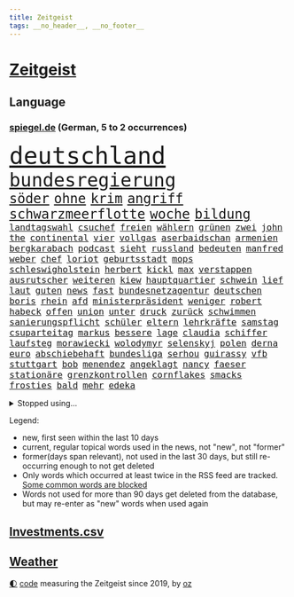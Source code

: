 ```yaml
---
title: Zeitgeist
tags: __no_header__, __no_footer__
---
```


# [Zeitgeist](https://oliz.io/zeitgeist/)

## Language

<h3><a href="https://www.spiegel.de" target="_blank">spiegel.de</a> (German, 5 to 2 occurrences)</h3>
<p style="font-family:monospace">
<span style="font-size:32pt"><a href="news_links.html#deutschland" class="current">deutschland</a></span>
<br>
<span style="font-size:25pt"><a href="news_links.html#bundesregierung" class="current">bundesregierung</a></span>
<br>
<span style="font-size:18pt"><a href="news_links.html#söder" class="current">söder</a></span>
<span style="font-size:18pt"><a href="news_links.html#ohne" class="current">ohne</a></span>
<span style="font-size:18pt"><a href="news_links.html#krim" class="current">krim</a></span>
<span style="font-size:18pt"><a href="news_links.html#angriff" class="current">angriff</a></span>
<span style="font-size:18pt"><a href="news_links.html#schwarzmeerflotte" class="current">schwarzmeerflotte</a></span>
<span style="font-size:18pt"><a href="news_links.html#woche" class="current">woche</a></span>
<span style="font-size:18pt"><a href="news_links.html#bildung" class="current">bildung</a></span>
<br>
<span style="font-size:12pt"><a href="news_links.html#landtagswahl" class="current">landtagswahl</a></span>
<span style="font-size:12pt"><a href="news_links.html#csuchef" class="current">csuchef</a></span>
<span style="font-size:12pt"><a href="news_links.html#freien" class="current">freien</a></span>
<span style="font-size:12pt"><a href="news_links.html#wählern" class="current">wählern</a></span>
<span style="font-size:12pt"><a href="news_links.html#grünen" class="current">grünen</a></span>
<span style="font-size:12pt"><a href="news_links.html#zwei" class="current">zwei</a></span>
<span style="font-size:12pt"><a href="news_links.html#john" class="current">john</a></span>
<span style="font-size:12pt"><a href="news_links.html#the" class="current">the</a></span>
<span style="font-size:12pt"><a href="news_links.html#continental" class="new">continental</a></span>
<span style="font-size:12pt"><a href="news_links.html#vier" class="current">vier</a></span>
<span style="font-size:12pt"><a href="news_links.html#vollgas" class="new">vollgas</a></span>
<span style="font-size:12pt"><a href="news_links.html#aserbaidschan" class="current">aserbaidschan</a></span>
<span style="font-size:12pt"><a href="news_links.html#armenien" class="current">armenien</a></span>
<span style="font-size:12pt"><a href="news_links.html#bergkarabach" class="current">bergkarabach</a></span>
<span style="font-size:12pt"><a href="news_links.html#podcast" class="current">podcast</a></span>
<span style="font-size:12pt"><a href="news_links.html#sieht" class="current">sieht</a></span>
<span style="font-size:12pt"><a href="news_links.html#russland" class="current">russland</a></span>
<span style="font-size:12pt"><a href="news_links.html#bedeuten" class="current">bedeuten</a></span>
<span style="font-size:12pt"><a href="news_links.html#manfred" class="current">manfred</a></span>
<span style="font-size:12pt"><a href="news_links.html#weber" class="current">weber</a></span>
<span style="font-size:12pt"><a href="news_links.html#chef" class="current">chef</a></span>
<span style="font-size:12pt"><a href="news_links.html#loriot" class="new">loriot</a></span>
<span style="font-size:12pt"><a href="news_links.html#geburtsstadt" class="new">geburtsstadt</a></span>
<span style="font-size:12pt"><a href="news_links.html#mops" class="new">mops</a></span>
<span style="font-size:12pt"><a href="news_links.html#schleswigholstein" class="current">schleswigholstein</a></span>
<span style="font-size:12pt"><a href="news_links.html#herbert" class="current">herbert</a></span>
<span style="font-size:12pt"><a href="news_links.html#kickl" class="current">kickl</a></span>
<span style="font-size:12pt"><a href="news_links.html#max" class="current">max</a></span>
<span style="font-size:12pt"><a href="news_links.html#verstappen" class="current">verstappen</a></span>
<span style="font-size:12pt"><a href="news_links.html#ausrutscher" class="new">ausrutscher</a></span>
<span style="font-size:12pt"><a href="news_links.html#weiteren" class="current">weiteren</a></span>
<span style="font-size:12pt"><a href="news_links.html#kiew" class="current">kiew</a></span>
<span style="font-size:12pt"><a href="news_links.html#hauptquartier" class="new">hauptquartier</a></span>
<span style="font-size:12pt"><a href="news_links.html#schwein" class="new">schwein</a></span>
<span style="font-size:12pt"><a href="news_links.html#lief" class="current">lief</a></span>
<span style="font-size:12pt"><a href="news_links.html#laut" class="current">laut</a></span>
<span style="font-size:12pt"><a href="news_links.html#guten" class="current">guten</a></span>
<span style="font-size:12pt"><a href="news_links.html#news" class="current">news</a></span>
<span style="font-size:12pt"><a href="news_links.html#fast" class="current">fast</a></span>
<span style="font-size:12pt"><a href="news_links.html#bundesnetzagentur" class="current">bundesnetzagentur</a></span>
<span style="font-size:12pt"><a href="news_links.html#deutschen" class="current">deutschen</a></span>
<span style="font-size:12pt"><a href="news_links.html#boris" class="current">boris</a></span>
<span style="font-size:12pt"><a href="news_links.html#rhein" class="current">rhein</a></span>
<span style="font-size:12pt"><a href="news_links.html#afd" class="current">afd</a></span>
<span style="font-size:12pt"><a href="news_links.html#ministerpräsident" class="current">ministerpräsident</a></span>
<span style="font-size:12pt"><a href="news_links.html#weniger" class="current">weniger</a></span>
<span style="font-size:12pt"><a href="news_links.html#robert" class="current">robert</a></span>
<span style="font-size:12pt"><a href="news_links.html#habeck" class="current">habeck</a></span>
<span style="font-size:12pt"><a href="news_links.html#offen" class="current">offen</a></span>
<span style="font-size:12pt"><a href="news_links.html#union" class="current">union</a></span>
<span style="font-size:12pt"><a href="news_links.html#unter" class="current">unter</a></span>
<span style="font-size:12pt"><a href="news_links.html#druck" class="current">druck</a></span>
<span style="font-size:12pt"><a href="news_links.html#zurück" class="current">zurück</a></span>
<span style="font-size:12pt"><a href="news_links.html#schwimmen" class="current">schwimmen</a></span>
<span style="font-size:12pt"><a href="news_links.html#sanierungspflicht" class="new">sanierungspflicht</a></span>
<span style="font-size:12pt"><a href="news_links.html#schüler" class="current">schüler</a></span>
<span style="font-size:12pt"><a href="news_links.html#eltern" class="current">eltern</a></span>
<span style="font-size:12pt"><a href="news_links.html#lehrkräfte" class="current">lehrkräfte</a></span>
<span style="font-size:12pt"><a href="news_links.html#samstag" class="current">samstag</a></span>
<span style="font-size:12pt"><a href="news_links.html#csuparteitag" class="new">csuparteitag</a></span>
<span style="font-size:12pt"><a href="news_links.html#markus" class="current">markus</a></span>
<span style="font-size:12pt"><a href="news_links.html#bessere" class="current">bessere</a></span>
<span style="font-size:12pt"><a href="news_links.html#lage" class="current">lage</a></span>
<span style="font-size:12pt"><a href="news_links.html#claudia" class="current">claudia</a></span>
<span style="font-size:12pt"><a href="news_links.html#schiffer" class="new">schiffer</a></span>
<span style="font-size:12pt"><a href="news_links.html#laufsteg" class="new">laufsteg</a></span>
<span style="font-size:12pt"><a href="news_links.html#morawiecki" class="current">morawiecki</a></span>
<span style="font-size:12pt"><a href="news_links.html#wolodymyr" class="current">wolodymyr</a></span>
<span style="font-size:12pt"><a href="news_links.html#selenskyj" class="current">selenskyj</a></span>
<span style="font-size:12pt"><a href="news_links.html#polen" class="current">polen</a></span>
<span style="font-size:12pt"><a href="news_links.html#derna" class="new">derna</a></span>
<span style="font-size:12pt"><a href="news_links.html#euro" class="current">euro</a></span>
<span style="font-size:12pt"><a href="news_links.html#abschiebehaft" class="new">abschiebehaft</a></span>
<span style="font-size:12pt"><a href="news_links.html#bundesliga" class="current">bundesliga</a></span>
<span style="font-size:12pt"><a href="news_links.html#serhou" class="new">serhou</a></span>
<span style="font-size:12pt"><a href="news_links.html#guirassy" class="new">guirassy</a></span>
<span style="font-size:12pt"><a href="news_links.html#vfb" class="current">vfb</a></span>
<span style="font-size:12pt"><a href="news_links.html#stuttgart" class="current">stuttgart</a></span>
<span style="font-size:12pt"><a href="news_links.html#bob" class="current">bob</a></span>
<span style="font-size:12pt"><a href="news_links.html#menendez" class="new">menendez</a></span>
<span style="font-size:12pt"><a href="news_links.html#angeklagt" class="current">angeklagt</a></span>
<span style="font-size:12pt"><a href="news_links.html#nancy" class="current">nancy</a></span>
<span style="font-size:12pt"><a href="news_links.html#faeser" class="current">faeser</a></span>
<span style="font-size:12pt"><a href="news_links.html#stationäre" class="new">stationäre</a></span>
<span style="font-size:12pt"><a href="news_links.html#grenzkontrollen" class="current">grenzkontrollen</a></span>
<span style="font-size:12pt"><a href="news_links.html#cornflakes" class="new">cornflakes</a></span>
<span style="font-size:12pt"><a href="news_links.html#smacks" class="new">smacks</a></span>
<span style="font-size:12pt"><a href="news_links.html#frosties" class="new">frosties</a></span>
<span style="font-size:12pt"><a href="news_links.html#bald" class="current">bald</a></span>
<span style="font-size:12pt"><a href="news_links.html#mehr" class="current">mehr</a></span>
<span style="font-size:12pt"><a href="news_links.html#edeka" class="current">edeka</a></span>
</p>
<details>
<summary>Stopped using...</summary>
<p class="former" style="font-size:12pt">
persönliche(1066) angebot(1065) asche(1065) ausgebrochen(1065) elfmeter(1065) hielt(1065) widerspricht(1065) cdupolitiker(1064) fdpchef(1064) geboren(1064) manager(1064) alexej(1063) bisherige(1063) bitte(1063) mario(1063) nawalny(1063) normal(1063) toni(1063) verteilt(1063) also(1062) dokumente(1062) israelische(1062) liverpool(1062) tests(1062) you(1062) 75(1061) falls(1061) leute(1061) schoss(1061) stattfinden(1061) stimme(1061) thailand(1061) vergeblich(1061) märchen(1060) obama(1060) verpassen(1060) vorsitzenden(1060) wirkte(1060) entwarnung(1059) geschichten(1059) infektion(1059) paare(1059) reichte(1059) schlimmsten(1059) schwedische(1059) berichterstattung(1058) chelsea(1058) großteil(1058) priester(1058) privaten(1058) san(1058) usamerikaner(1058) zuerst(1058) becker(1057) beklagen(1057) bernd(1057) beteiligten(1057) bewegung(1057) david(1057) nürnberg(1057) rapper(1057) rest(1057) terroristen(1057) bilden(1056) explosion(1056) material(1056) remis(1056) tieren(1056) verlierer(1056) erbe(1055) gespräche(1055) medikamente(1055) wiederholt(1055) gastgeber(1054) kontrolliert(1054) wochenlang(1054) meinem(1053) regt(1053) sinn(1053) streng(1053) vorsprung(1053) wies(1053) wirken(1053) form(1052) verena(1052) endspiel(1051) frachter(1051) nahen(1051) simon(1051) anschläge(1050) olympische(1050) rassistischen(1050) schwanger(1050) starker(1050) wirtschaftsministerium(1050) schülerinnen(1049) einsetzen(1048) leitet(1048) lernt(1048) rollen(1048) schlimmste(1047) verbrechen(1047) voraussetzungen(1047) ausgeliefert(1045) entwickeln(1045) schnitt(1044) distanz(1043) führenden(1043) weckt(1043) gesetze(1042) trug(1042) gesamten(1041) konkrete(1041) schrecken(1041) vorgelegt(1041) amerikas(1040) analysiert(1040) außerhalb(1039) empfängt(1039) ministerium(1039) reduzieren(1038) fußballwm(1037) erinnerung(1034) gouverneur(1034) fortsetzung(1033) spitzenreiter(1033) ämter(1032) istanbul(1031) antrag(1029) ausgetragen(1008) langem(997) rache(997) billiger(995) einfache(994) woelki(981) sachen(977) berichtete(971) lieferketten(966) gewinne(961) währung(957) konservative(902) happy(900) politikern(898) verlag(873) militärische(854) jahresende(815) wenigsten(809) grundsätzlich(791) zugestimmt(781) insbesondere(776) präsentierte(774) verstorben(770) weibliche(759) parlaments(752) exil(751) 400000(744) sechste(743) übertragen(740) world(730) investiert(729) entstanden(715) bedrängnis(704) kunstwerke(702) kursieren(700) energiekosten(698) australiens(696) fdppolitiker(696) lieferungen(674) bekannteste(664) methode(664) nutzung(663) summen(655) gewaltsamen(652) meta(651) wahr(650) otto(646) seltene(646) verabschieden(628) ruhrgebiet(623) fördern(617) weltbekannt(617) systematisch(611) zusammenhalt(601) geschenk(589) entführung(588) einheit(581) gastbeitrag(578) überzeugung(578) dortmunder(575) rené(565) air(559) barack(556) gestärkt(555) schildern(552) vermieter(552) vorab(550) odessa(549) erneuerbare(547) messerangriff(540) baustelle(539) riskant(537) herzen(534) gefangenschaft(532) dilemma(527) lindners(527) niedersächsischen(524) braunschweig(521) crew(513) öpnv(501) guardiola(498) pep(498) ufer(495) psychiatrie(488) verspätung(486) exregierungschef(481) gepäck(481) würdigt(480) mordfall(478) exuspräsident(468) verzweiflung(468) 79(466) tiefer(464) cannabis(462) hadert(458) 21jähriger(457) anhaltende(457) verhaftung(454) identifizieren(453) attestiert(449) misshandelt(447) einsätze(446) olympischen(446) verunglückten(445) alzheimer(443) angehörigen(443) fehlstart(443) ukrainerusslandkrieg(443) wozu(440) olympiasiegerin(437) finanzen(435) erobern(433) entfernen(427) kämpferisch(422) starkwatzinger(419) verbrauch(419) zuhause(419) freigabe(407) effekt(404) offenlegen(404) ron(395) nation(394) beleidigungen(393) erhielten(390) bach(388) desantis(388) professor(388) wütet(388) raten(387) wünsche(387) schreitet(386) sperren(385) verschärfung(383) atomkraftwerk(382) flüssen(382) aufgewachsen(380) angezeigt(379) 19jähriger(377) verurteilter(375) richtete(374) vizepräsident(370) boni(365) schmuck(364) kommunikation(362) auseinander(358) ausgestattet(356) praktisch(356) vaters(352) emissionen(349) francisco(348) eingriff(346) zusage(346) bulgarien(344) hauptdarstellerin(343) zimmer(343) erleichtern(341) pentagon(336) staatsmedien(336) morgan(334) aktivist(333) verzeichnen(333) eineinhalb(332) bnd(328) meldungen(324) schauplatz(323) gefangenen(322) karriereberaterin(322) besitz(320) rückstand(320) schwarzer(320) desinformation(317) epidemie(317) geplantes(316) manipuliert(316) abbruch(315) rust(315) lateinamerika(314) außenpolitik(313) trümmern(313) passagieren(312) sam(312) minsk(309) billigt(308) mine(304) widmen(303) human(302) amerikanerin(301) umso(298) ausgemacht(297) doping(297) reißen(293) überfahrt(293) journalistenverband(292) pistole(291) 21jährige(290) häufigsten(290) sydney(290) weltcup(290) liberale(289) häufen(285) infantino(285) bundesjustizminister(283) gast(282) gipfeltreffen(281) tomaten(281) saarlouis(279) wiederholen(279) machtkampf(277) siemens(277) vermeldet(277) text(276) fotograf(275) gianni(275) streben(275) angriffs(273) auflaufen(273) bischöfe(273) unfalls(273) forderten(270) segeln(270) unterzogen(269) 2009(267) labor(265) traut(265) wahren(264) wuppertal(264) beheben(263) emails(263) überlassen(263) zunehmende(261) erheblichen(260) fachkräften(259) sprint(259) vulkan(259) einwanderer(258) genügend(256) spiegelredakteur(256) umstrittenes(256) praxis(255) verbündete(254) grand(253) überschritten(253) traditionellen(252) pedro(251) transparent(250) feldern(248) 28jähriger(247) mail(245) nachgegeben(244) nhl(244) tanzt(244) fassen(243) symptome(243) telefonat(243) jung(242) lebensgefahr(242) käse(241) ladung(240) revision(240) sachsens(239) lebenslauf(237) prozesse(237) wohlstand(237) lüdenscheid(235) 31jährige(234) geschäften(234) zeitplan(234) djirsarai(233) fdpgeneralsekretär(233) ricarda(233) bildungsministerium(229) dauer(229) gaza(228) parteifreund(228) meistern(227) sprüche(227) repariert(226) übungen(226) erbost(225) sektor(224) begeistern(223) intel(223) entwickler(221) nicolas(219) biene(217) chatbot(217) günstigen(217) nudeln(217) weimar(216) begleiter(215) finnlands(215) späten(215) heran(213) auszeichnungen(212) genre(212) stoffe(211) 22jährigen(210) rekordmeister(210) süchtig(210) umweltbundesamt(208) angemeldet(207) highlight(207) stürmte(207) angemessen(204) 140(203) bär(203) parteispitze(203) wunden(203) vergiftet(201) zaun(201) verzögerung(200) berlinkreuzberg(198) fernhalten(198) nordirland(198) förderprogramm(196) 35jährige(195) stil(193) verbreitete(193) potenzial(192) regulieren(192) rivalen(191) gladbach(190) uhren(190) entschlossen(189) historisch(189) marina(189) radfahrer(189) spitzenkandidat(189) gedanken(188) kaiser(187) sanfter(187) ukrainischem(185) 30000(183) ausweitung(183) can(183) hamilton(183) landtagsabgeordneter(183) lewis(183) staatssekretär(180) bildungsministerin(179) zweieinhalb(179) jonathan(178) manhattan(178) kämpften(177) legalisierung(177) begünstigt(175) einkaufen(175) elfjährige(175) transformation(175) unbedenklich(175) linkenpolitikerin(174) räuber(174) trinkwasser(174) akkus(173) gejagt(173) wackelt(173) brennen(172) dicaprio(172) mutterkonzern(172) reparieren(172) georgischen(170) grafikanalyse(170) jakarta(170) gen(169) kiffen(169) losgehen(169) minen(169) mittagessen(169) regulierung(169) aktienkurs(168) jordan(167) kümmert(167) stürmt(167) aggressor(166) mitgründer(166) schwedischen(166) vergiftung(166) breiter(165) sommerspielen(165) erkrankungen(164) kostenlosen(164) baugenehmigungen(161) pompeji(161) wiederum(161) wirksam(161) kollabiert(159) linksextremen(159) bauindustrie(158) schließung(157) veto(157) unterschiede(156) ac(155) gründung(155) leck(155) ergibt(154) existenz(154) großmanöver(154) angeschossen(153) prinzip(153) breites(152) defekt(152) taiwans(152) eintreffen(151) mondmission(151) verwaltungsgericht(151) wirtschaftswachstum(151) behaupten(150) regierungssprecher(150) technischer(150) western(150) ecuador(149) fluggesellschaften(149) kishida(149) sofortiger(149) weltbevölkerung(149) zentrales(149) belarussen(148) drama(148) drohte(148) gewusst(148) riexinger(148) bijan(147) sonntagabend(147) durchsuchten(146) indopazifik(146) set(146) unseres(146) milliardengeschäft(145) oberbayern(145) referendum(145) zeuge(144) aufschwung(143) elfjähriger(143) verstößt(143) bekämpfung(142) dreh(142) ingenieure(142) maxim(142) verlobt(142) durchgesetzt(141) gesundheitlichen(140) lehmann(139) samuel(139) flecken(138) konkret(138) belegschaft(137) fifapräsident(137) legalisieren(137) prangerte(137) reichtum(137) klares(136) depp(135) heizungswende(135) inter(135) lebenszeichen(135) normalen(135) sea(135) usamerikanische(135) flüssigkeit(134) gebilligt(134) massenhaft(134) bundesstaates(133) kinderarmut(133) renommierter(133) bedeutender(132) existiert(132) genutzte(132) maus(132) präsent(131) rights(131) tennisspielerin(131) christen(130) edelmetall(130) kampfflugzeugen(130) nationalkonservative(130) arbeiter(129) breit(129) gegenmaßnahmen(129) unterschiedlichen(129) getrieben(128) orientierung(127) katrin(126) kutsche(126) verlassenen(126) eingeschlagen(125) rettungsmission(125) river(124) anhören(123) biller(121) heizungsgesetz(121) erzieher(120) spottet(120) berühmtesten(119) bodycamaufnahmen(119) citys(119) diplomatenpass(118) plastikmüll(118) kretschmer(117) köchin(117) vierten(117) pioneer(116) schumacher(116) verständlich(116) beordert(115) besiegte(115) europapokal(115) zulässig(115) ausgesagt(114) mantel(114) 26jährige(113) dreifach(113) fossile(113) adler(112) beschleunigen(112) drogenhandel(112) halbleiter(112) angemessene(111) bescheren(111) tätigkeit(110) füße(109) gleichaltrigen(109) militante(109) quadratmetern(109) wettert(109) arbeitsunfall(107) päckchen(107) entschärfen(106) fazit(106) unterrichtet(106) übersehen(106) asylbewerberheim(105) kroos(105) kurioser(105) unterstellt(105) yeboah(105) achtjährigen(104) autobahngesellschaft(104) neuwahlen(104) absetzung(103) blume(103) brigade(103) kalender(103) kunstwerken(103) lebensgefährlich(103) angelegt(102) ausgebuht(102) gewannen(102) koranverbrennung(102) überflutete(102) gebietsgewinne(101) terroristischen(101) niro(100) gutgetan(99) teneriffa(99) email(98) stichwahl(98) agieren(97) englands(97) kopfgeld(96) unentdeckt(96) wildnis(96) donezk(95) bejaht(94) bezos(94) dietmar(94) dortige(94) lka(94) schenkte(94) gestrandet(93) nachbessern(93) absteiger(92) ausreichen(92) register(92) 93jährige(91) diktaturen(91) gebannt(91) gefälschtes(91) gewittern(91) robbie(91) titelgewinn(91) anschließenden(90) hautkrebs(90) hinflug(90) kategorie(90) scheuer(90) schlittert(90) sächsischen(90) verhör(90) wellington(90) agenda(89) deutschiraners(89) erika(89) erkennt(89) flugzeugpanne(89) geburtshaus(89) geheimdiensten(89) grandios(89) mitspielen(89) ruhestörung(89) stahlseil(89) treffe(89) zitierte(89) abgeblasen(88) f16(88) glanzlicht(88) komplize(88) kontinuierlich(88) landesinneren(88) nächstem(88) patriarch(88) rechtsanspruch(88) schwieg(88) faschismus(87) jungfernfahrt(87) mondlandung(87) scott(87) tüftler(87) verdächtig(87) drummer(86) helm(86) vorläufigen(86) aarhus(85) catania(85) chipfertigung(85) westafrikanischen(85) basilikum(84) konfliktlösung(84) kriminell(84) profil(84) adobe(83) aufgebrachte(83) feuerzeug(83) flugbetrieb(83) grausige(83) grundsätzliche(83) hindernissen(83) klammern(83) unbesetzte(83) abteilungsleiter(82) obdachlose(82) profitierten(82) umzusetzen(82) abschrecken(81) betrugsmaschen(81) dschungel(81) durchsage(81) freikommt(81) cruz(80) end(80) lieb(80) wiederentdeckt(80) 30jährigen(79) beteuerte(79) durchsetzung(79) kommerzielle(79) pest(79) sicherheitsleute(79) verriet(79) versammlung(79) arbeitslos(78) euregeln(78) forschungsministerin(78) shah(78) starkoch(78) zerstörter(78) gökay(77) havarie(77) hm(77) kaltes(77) kristina(77) lebensgefährlichen(77) modekette(77) regierungsmaschine(77) tatverdächtig(77) vereinfachen(77) verfügt(77) zerriss(77) bittere(76) erhoffte(76) falschaussagen(76) fragwürdigen(76) innensenatorin(76) kleinunternehmer(76) netzentgelte(76) spranger(76) stellvertretende(76) unbemerkt(76) vorgeht(76) auswärtssieg(75) euer(75) installation(75) männlicher(75) nawalnys(75) pütz(75) richtlinien(75) routineoperation(75) soundtrack(75) statussymbol(75) südukraine(75) ölkonzerne(75) 53jähriger(74) argentinische(74) sozialdemokrat(74) toxischen(74) traumtor(74) unionspolitiker(74) waalkes(74) 148(73) anhalten(73) auslieferung(73) erschreckend(73) ferien(73) kostenlose(73) sachsenanhalts(73) tusk(73) kletterte(72) selbstfürsorge(72) vernetzen(72) weltberühmt(72) buhlt(71) bunter(71) polizeigewahrsam(71) vermint(71) badesee(70) ermordung(70) grünenministerin(70) havarierten(70) kreativen(70) rutte(70) sommerpasta(70) standuppaddling(70) zelle(70) bruni(69) bürgerpark(69) dino(69) euasylkompromiss(69) feuerkatastrophe(69) toppmöller(69) täters(69) unglücks(69) afdkandidat(68) aufzusetzen(68) bundesnetzagenturchef(68) erkunden(68) lebenshaltungskosten(68) massenproduktion(68) spitzenfußball(68) vorlegen(68) asylrecht(67) aurora(67) braslavsky(67) diw(67) flüchtlingen(67) gespült(67) hits(67) nachdenklichen(67) paulairene(67) seenotrettungsboot(67) siegreichen(67) spaghetti(67) auflösung(66) campingplätze(66) jusovorsitzende(66) substanziellen(66) bartsch(65) detonation(65) flieger(65) ostseebad(65) toronto(65) unescowelterbe(65) dortigen(64) eindringen(64) eupolitiker(64) finalsieg(64) gesine(64) lötzsch(64) posthum(64) raketenschutzschirm(64) untersuchten(64) vollzogen(64) exfreund(63) fressen(63) führungsfigur(63) genehmigter(63) gentechnik(63) hannoveraner(63) jugendarbeitslosigkeit(63) klartext(63) köstlich(63) landwirt(63) montana(63) obdachloser(63) populist(63) rettungseinsatz(63) sprühte(63) unofriedensmission(63) verehren(63) bewährungsstrafen(62) bildungsnotstand(62) gefertigt(62) klappte(62) polizeigewerkschaft(62) spiegelgespräch(62) wahlkreisbüro(62) überforderte(62) effizienter(61) gutem(61) killer(61) kinderbetreuung(61) rammsteinvorwürfe(61) welk(61) anvertrauen(60) hessische(60) hob(60) schuhbeck(60) strafverfahren(60) stundenlohn(60) tablets(60) wagneraufstand(60) dummheit(59) konferenzen(59) landeshauptstadt(59) schrittweise(59) streitkultur(59) umgeschlagen(59) bauernverband(58) dorothee(58) graf(58) freibad(57) fuest(57) lambsdorff(57) milliardeninvestitionen(57) report(57) saleh(57) trugen(57) werteten(57) aufbrechen(56) f16kampfflugzeugen(56) fotomontage(56) geteilt(56) hochumstrittene(56) klischees(56) neutralitätsgründen(56) wonach(56) burgern(55) gendersternchen(55) machthabern(55) weitverbreitet(55) daxkonzerne(54) erkunde(54) lebenswerter(54) lugert(54) nahostkonflikt(54) serviert(54) wirtschaftspolitik(54) übersteigen(54) sprangen(53) zweitgrößten(53) eauto(52) gedauert(52) krankenhauses(52) stromausfall(52) telefonate(52) aufzuschieben(51) berücksichtigen(51) dazwischen(51) kambodscha(51) misshandlungen(51) politikerinnen(51) seenotrettungsschiff(51) sprinter(51) teenagern(51) usklub(51) variante(51) verfilmt(51) verstrickt(51) begriffe(50) csd(50) diabetes(50) gelbe(50) kühlwasserverklappung(50) wattenmeer(50) wichtigstes(50) bundesligasaison(49) regnet(49) subway(49) verbreitung(49) wacht(49) östlich(49) 47jähriger(48) charakterdarsteller(48) militärisch(48) valeria(48) verderben(48) becken(47) belästigungen(47) palästinensische(47) prüfer(47) schüttete(47) spdchef(47) zeitgleich(47) überziehen(47) elterngeldes(46) planet(46) riecht(46) bertram(45) gleichnamigen(45) hacken(45) popsängerin(45) produzentin(45) sicherheitsmaßnahmen(45) vorwahlen(45) brisant(44) entlastungspakete(44) froh(44) importieren(44) millionenstadt(44) 73jähriger(43) behrens(43) cindy(43) erhört(43) schachzug(43) billigen(42) funktionäre(42) koffer(42) veronika(42) wagte(42) angabe(41) beizutragen(41) bemerkenswert(41) dagestan(41) kent(41) notizen(41) phishing(41) realitäten(41) teilrepublik(41) zerbrochen(41) angefeindet(40) bard(40) di(40) geistliche(40) kiewer(40) michal(40) offiziere(40) wdr(40) black(39) computerspiele(39) geheimer(39) postings(39) purra(39) riikka(39) sicherheitskräften(39) tennisturnier(39) britney(38) krähen(38) spears(38) typische(38) wahlkommission(38) erhältlich(37) familienpolitik(37) gesundes(37) sortiert(37) wahre(37) bergsteigen(36) billigairline(36) ikonischer(36) mondes(36) rubel(36) verpflichtend(36) wachstumschancengesetz(36) 62jährigen(35) angeht(35) computerspiel(35) crawford(35) fahrzeugen(35) geschädigt(35) querelen(35) schmutziger(35) trainers(35) wissenschaftlerin(35) behauptung(34) cdugeneralsekretär(34) chipfabriken(34) gabor(34) häusliche(34) jetski(34) jungs(34) linnemann(34) masche(34) sge(34) steingarts(34) ernte(33) eukommissionsvize(33) frans(33) frauenrechte(33) malaika(33) maskenpflicht(33) mihambo(33) polizeibeamten(33) regierungsbildung(33) schaf(33) selbstständige(33) sternchen(33) timmermans(33) topklub(33) umstrittenem(33) visionen(33) wartung(33) anruft(32) arbeitende(32) artensterben(32) aufschlag(32) bizarrer(32) durchmachen(32) geldes(32) geschke(32) lai(32) nolan(32) pools(32) selbstauflösung(32) düpierte(31) ethik(31) sklaven(31) säugetiere(31) torwart(31) wirtschaftsweise(31) wismar(31) campingplatz(30) gedreht(30) hagen(30) rekordtransfer(30) untergetauchten(30) verseuchen(30) wissenschaftlich(30) übertrifft(30) angetan(29) architektur(29) auswanderer(29) europameisterinnen(29) kreidezeit(29) mangels(29) männlichkeit(29) nest(29) sportstars(29) einspringen(28) erschweren(28) haftanstalt(28) spross(28) überschreitet(28) cannabislegalisierung(27) durchzusetzen(27) großmeister(27) kerr(27) kohleausstieg(27) malaysia(27) margot(27) produktionen(27) rica(27) riskanten(27) rückendeckung(27) aktienmärkte(26) darren(26) geheimdienstes(26) haarsträubende(26) kambodschas(26) olivenöl(26) teilzeit(26) torlosen(26) wider(26) wärmepläne(26) nadine(25) sciencefiction(25) wildschwein(25) austauschen(24) gewordene(24) nigers(24) rettungswagen(24) unermüdlich(24) verprügelt(24) diamanten(23) esse(23) hakenkreuzfahne(23) strafrechtlich(23) walser(23) aufwendigen(22) besorgte(22) einzudämmen(22) fitter(22) frachtschiff(22) gejagte(22) henderson(22) völkermord(22) abfluss(21) alhilal(21) cruise(21) entsprechenden(21) kriegsgefangene(21) mick(21) militärputsch(21) renard(21) struktur(21) ständigen(21) verglichen(21) weimarer(21) wendie(21) ecowas(20) ifogeschäftsklimaindex(20) organisierten(20) rekruten(20) schachtar(20) verbesserungen(20) doku(19) effekte(19) frachters(19) heard(19) olga(19) zwiebeln(19) erdtrabanten(18) merkt(18) strafbar(18) angepasst(17) ausscheiden(17) dark(17) europawahlkandidaten(17) lebensläufe(17) lebensläufen(17) leser(17) spiegelleserinnen(17) volkspartei(17) franken(16) geheimdienstchef(16) mitleid(16) nostalgie(16) sprinterin(16) timanowskaja(16) freddie(15) mercury(15) prorussischer(15) vergebener(15) brustkrebsvorsorge(14) chutkan(14) entlastungen(14) europacup(14) mental(14) mondumlaufbahn(14) tanya(14) taut(14) turniers(14) umsturzes(14) öffentlicher(14) auflegen(13) hanswerner(13) lokalisieren(13) reihenfolge(13) saarländischen(13) twitternachfolger(13) versicherungen(13) ikonisches(12) klaksvik(12) kí(12) privatjet(12) roskosmos(12) säule(12) tiefstand(12) trendwende(12) ermahnt(11) graz(11) intervention(11) itexperten(11) kräften(11) prestigeerfolg(11) südpol(11) wittern(11)
</p>
</details>
<p>Legend:
<ul>
<li><span class="new">new</span>, first seen within the last 10 days</li>
<li><span class="current">current</span>, regular topical words used in the news, not "new", not "former"</li>
<li><span class="former">former(days span relevant)</span>, not used in the last 30 days, but still re-occurring enough to not get deleted</li>
<li>Only words which occurred at least twice in the RSS feed are tracked. <a href="language/filters.py">Some common words are blocked</a></li>
<li>Words not used for more than 90 days get deleted from the database, but may re-enter as "new" words when used again</li>
</ul>
</p>

## [Investments](investments.html)[.csv](investments.csv)

## [Weather](weather.html)

<footer>
<a href="javascript:toggleTheme()" class="nav">🌓</a>
<a href="https://github.com/ooz/zeitgeist">code</a> measuring the Zeitgeist since 2019, by <a href="https://oliz.io">oz</a>
</footer>
